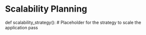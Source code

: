 # Scalability Planning

def scalability_strategy():
    # Placeholder for the strategy to scale the application
    pass
